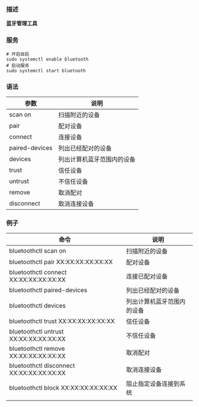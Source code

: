 ### 描述
**蓝牙管理工具**

### 服务
```shell
# 开启自启
sudo systemctl enable bluetooth 
# 启动服务
sudo systemctl start bluetooth 
```

### 语法
| 参数    | 说明           |
| ------- | -------------- |
| scan on | 扫描附近的设备 |
| pair    | 配对设备       |
| connect | 连接设备       |
|paired-devices |列出已经配对的设备  |
|devices  |列出计算机蓝牙范围内的设备   |
|trust   |信任设备  |
|untrust    |不信任设备  |
|remove     |取消配对 |
|disconnect      |取消连接设备 |
### 例子
| 命令                                      | 说明                       |
| ----------------------------------------- | -------------------------- |
| bluetoothctl scan on                      | 扫描附近的设备             |
| bluetoothctl pair XX:XX:XX:XX:XX:XX       | 配对设备                   |
| bluetoothctl connect XX:XX:XX:XX:XX:XX    | 连接已配对设备             |
| bluetoothctl paired-devices               | 列出已经配对的设备         |
| bluetoothctl devices                      | 列出计算机蓝牙范围内的设备 |
| bluetoothctl trust XX:XX:XX:XX:XX:XX      | 信任设备                   |
| bluetoothctl untrust XX:XX:XX:XX:XX:XX    | 不信任设备                 |
| bluetoothctl remove XX:XX:XX:XX:XX:XX     | 取消配对                   |
| bluetoothctl disconnect XX:XX:XX:XX:XX:XX | 取消连接设备               |
| bluetoothctl block XX:XX:XX:XX:XX:XX      | 阻止指定设备连接到系统     |
|                                          |                            |

